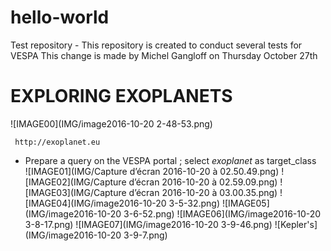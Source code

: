 # hello-world
Test repository - This repository is created to conduct several tests for VESPA
This change is made by Michel Gangloff on Thursday October 27th
# EXPLORING EXOPLANETS
![IMAGE00](IMG/image2016-10-20 2-48-53.png)

     http://exoplanet.eu
* Prepare a query on the VESPA portal ; select _exoplanet_ as target_class     
![IMAGE01](IMG/Capture d’écran 2016-10-20 à 02.50.49.png)
![IMAGE02](IMG/Capture d’écran 2016-10-20 à 02.59.09.png)
![IMAGE03](IMG/Capture d’écran 2016-10-20 à 03.00.35.png)
![IMAGE04](IMG/image2016-10-20 3-5-32.png)
![IMAGE05](IMG/image2016-10-20 3-6-52.png)
![IMAGE06](IMG/image2016-10-20 3-8-17.png)
![IMAGE07](IMG/image2016-10-20 3-9-46.png)
![Kepler's](IMG/image2016-10-20 3-9-7.png)



